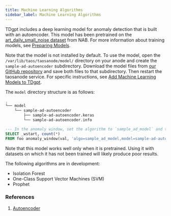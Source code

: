 ```yaml
---
title: Machine Learning Algorithms
sidebar_label: Machine Learning Algorithms
---
```


TDgpt includes a deep learning model for anomaly detection that is built with an autoencoder. This model has been pretrained on the [art_daily_small_noise dataset](https://raw.githubusercontent.com/numenta/NAB/master/data/artificialNoAnomaly/art_daily_small_noise.csv) from NAB. For more information about training models, see [Preparing Models](../../dev/ml/).

Note that the model is not installed by default. To use the model, open the `/var/lib/taos/taosanode/model/` directory on your anode and create the `sample-ad-autoencoder` subdirectory. Download the model files from [our GitHub repository](https://github.com/taosdata/TDengine/blob/main/tools/tdgpt/model/sample-ad-autoencoder/) and save both files to that subdirectory. Then restart the taosanode service. For specific instructions, see [Add Machine Learning Models to TDgpt](../../dev/ml/).

The `model` directory structure is as follows:

```bash
.
└── model
    └── sample-ad-autoencoder
        ├── sample-ad-autoencoder.keras
        └── sample-ad-autoencoder.info
```

```SQL
--- In the anomaly window, set the algorithm to `sample_ad_model` and the model to `sample-ad-autoencoder`.
SELECT _wstart, count(*) 
FROM foo anomaly_window(val, 'algo=sample_ad_model,model=sample-ad-autoencoder');
```

 Note that this model works well only when it is pretrained. Using it with datasets on which it has not been trained will likely produce poor results.

The following algorithms are in development:

- Isolation Forest
- One-Class Support Vector Machines (SVM)
- Prophet

### References

1. [Autoencoder](https://en.wikipedia.org/wiki/Autoencoder)
